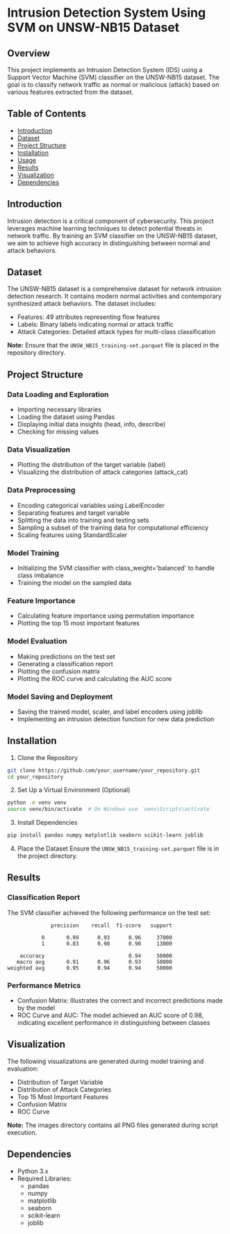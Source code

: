 # Intrusion Detection System Using SVM on UNSW-NB15 Dataset

## Overview
This project implements an Intrusion Detection System (IDS) using a Support Vector Machine (SVM) classifier on the UNSW-NB15 dataset. The goal is to classify network traffic as normal or malicious (attack) based on various features extracted from the dataset.

## Table of Contents
- [Introduction](#introduction)
- [Dataset](#dataset)
- [Project Structure](#project-structure)
- [Installation](#installation)
- [Usage](#usage)
- [Results](#results)
- [Visualization](#visualization)
- [Dependencies](#dependencies)

## Introduction
Intrusion detection is a critical component of cybersecurity. This project leverages machine learning techniques to detect potential threats in network traffic. By training an SVM classifier on the UNSW-NB15 dataset, we aim to achieve high accuracy in distinguishing between normal and attack behaviors.

## Dataset
The UNSW-NB15 dataset is a comprehensive dataset for network intrusion detection research. It contains modern normal activities and contemporary synthesized attack behaviors. The dataset includes:

* Features: 49 attributes representing flow features
* Labels: Binary labels indicating normal or attack traffic
* Attack Categories: Detailed attack types for multi-class classification

**Note:** Ensure that the `UNSW_NB15_training-set.parquet` file is placed in the repository directory.

## Project Structure
### Data Loading and Exploration
* Importing necessary libraries
* Loading the dataset using Pandas
* Displaying initial data insights (head, info, describe)
* Checking for missing values

### Data Visualization
* Plotting the distribution of the target variable (label)
* Visualizing the distribution of attack categories (attack_cat)

### Data Preprocessing
* Encoding categorical variables using LabelEncoder
* Separating features and target variable
* Splitting the data into training and testing sets
* Sampling a subset of the training data for computational efficiency
* Scaling features using StandardScaler

### Model Training
* Initializing the SVM classifier with class_weight='balanced' to handle class imbalance
* Training the model on the sampled data

### Feature Importance
* Calculating feature importance using permutation importance
* Plotting the top 15 most important features

### Model Evaluation
* Making predictions on the test set
* Generating a classification report
* Plotting the confusion matrix
* Plotting the ROC curve and calculating the AUC score

### Model Saving and Deployment
* Saving the trained model, scaler, and label encoders using joblib
* Implementing an intrusion detection function for new data prediction

## Installation

1. Clone the Repository
```bash
git clone https://github.com/your_username/your_repository.git
cd your_repository
```

2. Set Up a Virtual Environment (Optional)
```bash
python -m venv venv
source venv/bin/activate  # On Windows use `venv\Scripts\activate`
```

3. Install Dependencies
```bash
pip install pandas numpy matplotlib seaborn scikit-learn joblib
```

4. Place the Dataset
Ensure the `UNSW_NB15_training-set.parquet` file is in the project directory.

## Results
### Classification Report
The SVM classifier achieved the following performance on the test set:
```
              precision    recall  f1-score   support

           0       0.99      0.93      0.96     37000
           1       0.83      0.98      0.90     13000

    accuracy                           0.94     50000
   macro avg       0.91      0.96      0.93     50000
weighted avg       0.95      0.94      0.94     50000
```

### Performance Metrics
* Confusion Matrix: Illustrates the correct and incorrect predictions made by the model
* ROC Curve and AUC: The model achieved an AUC score of 0.98, indicating excellent performance in distinguishing between classes

## Visualization
The following visualizations are generated during model training and evaluation:

* Distribution of Target Variable
* Distribution of Attack Categories
* Top 15 Most Important Features
* Confusion Matrix
* ROC Curve

**Note:** The images directory contains all PNG files generated during script execution.

## Dependencies
* Python 3.x
* Required Libraries:
  * pandas
  * numpy
  * matplotlib
  * seaborn
  * scikit-learn
  * joblib
